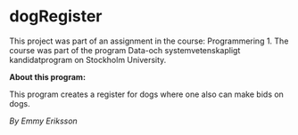 # dogRegister

This project was part of an assignment in the course: Programmering 1. The course was part of the program Data-och systemvetenskapligt kandidatprogram on Stockholm University.


**About this program:**

This program creates a register for dogs where one also can make bids on dogs.



*By Emmy Eriksson*
